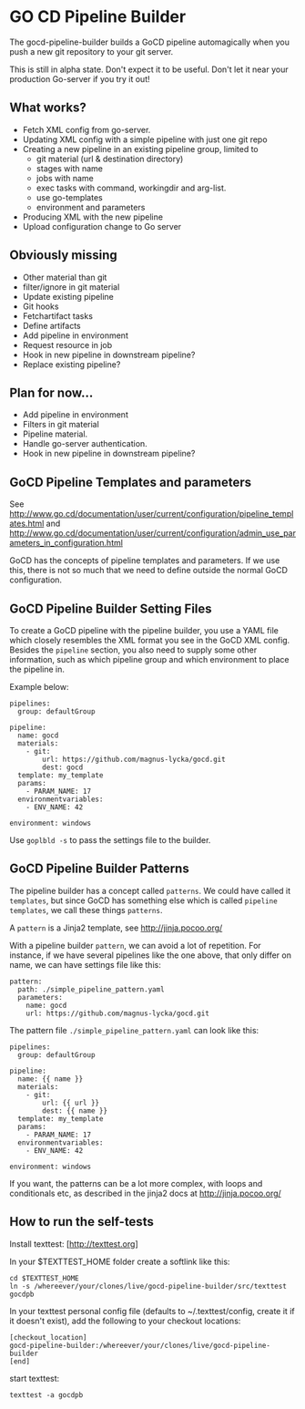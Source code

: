 GO CD Pipeline Builder
=====================

The gocd-pipeline-builder builds a GoCD pipeline automagically when you push
a new git repository to your git server.

This is still in alpha state. Don't expect it to be useful.
Don't let it near your production Go-server if you try it out!


What works?
-----------
 * Fetch XML config from go-server.
 * Updating XML config with a simple pipeline with just one git repo
 * Creating a new pipeline in an existing pipeline group, limited to
   - git material (url & destination directory)
   - stages with name
   - jobs with name
   - exec tasks with command, workingdir and arg-list.
   - use go-templates
   - environment and parameters
 * Producing XML with the new pipeline
 * Upload configuration change to Go server


Obviously missing
-----------------
 * Other material than git
 * filter/ignore in git material
 * Update existing pipeline
 * Git hooks
 * Fetchartifact tasks
 * Define artifacts
 * Add pipeline in environment
 * Request resource in job
 * Hook in new pipeline in downstream pipeline?
 * Replace existing pipeline?


Plan for now...
---------------
 * Add pipeline in environment
 * Filters in git material
 * Pipeline material.
 * Handle go-server authentication.
 * Hook in new pipeline in downstream pipeline?


GoCD Pipeline Templates and parameters
--------------------------------------

See http://www.go.cd/documentation/user/current/configuration/pipeline_templates.html
and http://www.go.cd/documentation/user/current/configuration/admin_use_parameters_in_configuration.html

GoCD has the concepts of pipeline templates and parameters.
If we use this, there is not so much that we need to define
outside the normal GoCD configuration.

GoCD Pipeline Builder Setting Files
-----------------------------------

To create a GoCD pipeline with the pipeline builder,
you use a YAML file which closely resembles the XML
format you see in the GoCD XML config. Besides the
`pipeline` section, you also need to supply some other
information, such as which pipeline group and which
environment to place the pipeline in.

Example below:

    pipelines:
      group: defaultGroup

    pipeline:
      name: gocd
      materials:
        - git:
            url: https://github.com/magnus-lycka/gocd.git
            dest: gocd
      template: my_template
      params:
        - PARAM_NAME: 17
      environmentvariables:
        - ENV_NAME: 42

    environment: windows

Use `goplbld -s` to pass the settings file to the builder.

GoCD Pipeline Builder Patterns
------------------------------

The pipeline builder has a concept called `patterns`.
We could have called it `templates`, but since GoCD has
something else which is called `pipeline templates`,
we call these things `patterns`.

A `pattern` is a Jinja2 template, see http://jinja.pocoo.org/

With a pipeline builder `pattern`, we can avoid a lot
of repetition. For instance, if we have several pipelines
like the one above, that only differ on name, we can have
settings file like this:

    pattern:
      path: ./simple_pipeline_pattern.yaml
      parameters:
        name: gocd
        url: https://github.com/magnus-lycka/gocd.git

The pattern file `./simple_pipeline_pattern.yaml` can
look like this:

    pipelines:
      group: defaultGroup

    pipeline:
      name: {{ name }}
      materials:
        - git:
            url: {{ url }}
            dest: {{ name }}
      template: my_template
      params:
        - PARAM_NAME: 17
      environmentvariables:
        - ENV_NAME: 42

    environment: windows

If you want, the patterns can be a lot more complex, with
loops and conditionals etc, as described in the jinja2
docs at http://jinja.pocoo.org/

How to run the self-tests
-------------------------

Install texttest: [http://texttest.org]

In your $TEXTTEST_HOME folder create a softlink like this:

    cd $TEXTTEST_HOME
    ln -s /whereever/your/clones/live/gocd-pipeline-builder/src/texttest gocdpb

In your texttest personal config file (defaults to ~/.texttest/config, create
it if it doesn't exist), add the following to your checkout locations:

    [checkout_location]
    gocd-pipeline-builder:/whereever/your/clones/live/gocd-pipeline-builder
    [end]

start texttest:

    texttest -a gocdpb

